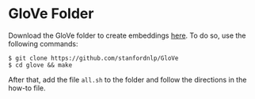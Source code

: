 # GloVe Folder
Download the GloVe folder to create embeddings [here](https://github.com/stanfordnlp/GloVe). To do so, use the following commands:

```
$ git clone https://github.com/stanfordnlp/GloVe
$ cd glove && make
```

After that, add the file `all.sh` to the folder and follow the directions in the how-to file.
